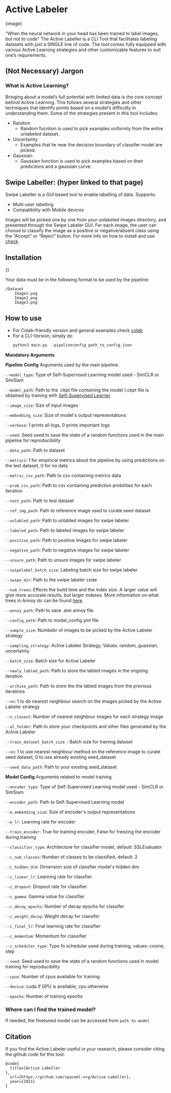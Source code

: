 # Active Labeler
{image}

"When the neural network in your head has been trained to label images, but not to code"
The Active Labeller is a CLI Tool that facilitates labeling datasets with just a SINGLE line of code. The tool comes fully equipped with various Active Learning strategies and other customizable features to suit one’s requirements.

## (Not Necessary) Jargon
### What is Active Learning?
Bringing about a model’s full potential with limited data is the core concept behind Active Learning. This follows several strategies and other techniques that identify points based on a model’s difficulty in understanding them. 
Some of the strategies present in this tool includes:
-  Random
    * Random fucntion is used to pick examples uniformly from the entire unlabeled dataset.
-  Uncertainty
    * Examples that lie near the decision boundary of classifer model are picked.
-  Gaussian 
    * Gaussian function is used to pick examples based on their predicitons and a gaussian curve. 


## Swipe Labeller: (hyper linked to that page)
Swipe Labeller is a GUI based tool to enable labelling of data.
Supports:
- Multi-user labelling
- Compatibility with Mobile devices

Images will be picked one by one from your unlabeled images directory, and presented through the Swipe Labeler GUI. For each image, the user can choose to classify the image as a positive or negative/absent class using the “Accept” or “Reject” button. 
For more info on how to install and use [check](https://github.com/spaceml-org/Swipe-Labeler)

## Installation
{}

Your data must be in the following format to be used by the pipeline:
```
/Dataset
    Image1.png
    Image2.png
    Image3.png
```

## How to use

* For Colab-friendly version and general examples check [colab]()
* For a CLI-Version, simply do 
    ```py
    python3 main.py --pipelineconfig path_to_config.json
    ```

__Mandatory Arguments__

__Pipeline Config__
Arguments used by the main pipeline. 

```--model_type```: Type of Self-Supervised Learning model used - SimCLR or SimSiam

```--model_path```: Path to the .ckpt file containing the model (.ckpt file is obtained by training with [Self-Supervised Learner](https://github.com/spaceml-org/Self-Supervised-Learner)

```--image_size```: Size of input images

```--embedding_size```: Size of model's output representations 

```--verbose```: 1 prints all logs, 0 prints important logs

```--seed```: Seed used to save the state of a random functions used in the main pipeline for reproducibility 

```--data_path```: Path to dataset

```--metrics```: 1 for empirical metrics about the pipeline by using predictions on the test dataset, 0 for no data 

```--metric_csv_path```: Path to csv containing metrics data

```--prob_csv_path```: Path to csv containing prediction probilities for each iteration

```--test_path```: Path to test dataset

```--ref_img_path```: Path to reference image used to curate seed dataset

```--unlabled_path```: Path to unlabled images for swipe labeler

```--labeled_path```: Path to labeled images for swipe labeler

```--positive_path```: Path to positive images for swipe labeler

```--negative_path```: Path to negative images for swipe labeler

```--unsure_path```: Path to unsure images for swipe labeler

```--swipelabel_batch_size```: Labeling batch size for swipe labeler

```--swipe_dir```: Path to the swipe labeler code

```--num_trees```: Effects the build time and the index size. A larger value will give more accurate results, but larger indexes. More information on what trees in Annoy do can be found [here](https://github.com/spotify/annoy#how-does-it-work).

```--annoy_path```: Path to save .ann annoy file

```--config_path```: Path to model_config.yml file

```--sample_size```: Numbebr of images to be picked by the Active Labeler strategy

```--sampling_strategy```: Active Labeler Strategy, Values: random, guassian, uncertainty 

```--batch_size```: Batch size for Active Labeler

```--newly_labled_path```:  Path to store the labled images in the ongoing iteration

```--archive_path```: Path to store the the labled images from the previous iterations

```--nn```: 1 to do nearest neighbour search on the images picked by the Active Labeler strategy

```--n_closest```: Number of nearest neighbour images for each strategy image

```--al_folder```: Path to store your checkpoints and other files generated by the Active Labeler

```--train_dataset_batch_size ```: Batch size for training dataset

```--nn```: 1 to use nearest neighbour method on the reference image to curate seed dataset, 0 to use already existing seed_dataset

```--seed_data_path```: Path to your existing seed_dataset


__Model Config__
Arguments related to model training. 

```--encoder_type```: Type of Self-Supervised Learning model used - SimCLR or SimSiam

```--encoder_path```: Path to Self-Supervised Learning model

```--e_embedding_size```: Size of encoder's output representations  

```--e_lr```: Learning rate for encoder

```--train_encoder```: True for training encoder, False for freezing the encoder during training

```--classifier_type```: Architecture for classifier model, default: SSLEvaluator

```--c_num_classes```: Number of classes to be classified, default: 2

```--c_hidden_dim```: Dimension size of classfier model's hidden dim 

```--c_linear_lr```: Learning rate for classfier

```--c_dropout```: Dropout rate for classifier

```--c_gamma```: Gamma value for classifier

```--c_decay_epochs```: Number of decay epochs for classifer 

```--c_weight_decay```: Weight decay for classifer

```--c_final_lr```: Final learning rate for classifier

```--c_momentum```: Momentum for classifier

```--c_scheduler_type```: Type fo schedular used during training, values: cosine, step

```--seed```: Seed used to save the state of a random functions used in model training for reproducibility

```--cpus```: Number of cpus available for training

```--device```: cuda if GPU is available, cpu otherwise

```--epochs```: Number of training epochs


### Where can I find the trained model?
If needed, the finetuned model can be accessed from ```path to model```

## Citation
If you find the Active Labeler useful in your research, please consider citing the github code for this tool:
```
@code{
  title={Active Labeller
},
  url={https://github.com/spaceml-org/Active-Labeller},
  year={2021}
}
```

</div>
